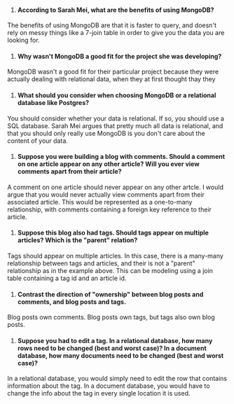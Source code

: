1. #### According to Sarah Mei, what are the benefits of using MongoDB?
The benefits of using MongoDB are that it is faster to query, and doesn't rely on messy things like a 7-join table in order to give you the data you are looking for.

1. #### Why wasn't MongoDB a good fit for the project she was developing?
MongoDB wasn't a good fit for their particular project because they were actually dealing with relational data, when they at first thought thay they 

1. #### What should you consider when choosing MongoDB or a relational database like Postgres?
You should consider whether your data is relational. If so, you should use a SQL database. Sarah Mei argues that pretty much all data is relational, and that you should only really use MongoDB is you don't care about the content of your data.

1.  #### Suppose you were building a blog with comments. Should a comment on one article appear on any other article? Will you ever view comments apart from their article?
A comment on one article should never appear on any other artcle. I would argue that you would never actually view comments apart from their associated article. This would be represented as a one-to-many relationship, with comments containing a foreign key reference to their article.

1. #### Suppose this blog also had tags. Should tags appear on multiple articles? Which is the "parent" relation?
Tags should appear on multiple articles. In this case, there is a many-many relationship between tags and articles, and their is not a "parent" relationship as in the example above. This can be modeling using a join table containing a tag id and an article id.

1. #### Contrast the direction of "ownership" between blog posts and comments, and blog posts and tags.
Blog posts own comments. Blog posts own tags, but tags also own blog posts.

1. #### Suppose you had to edit a tag. In a relational database, how many rows need to be changed (best and worst case)? In a document database, how many documents need to be changed (best and worst case)?
In a relational database, you would simply need to edit the row that contains information about the tag. In a document database, you would have to change the info about the tag in every single location it is used.